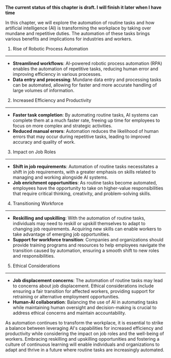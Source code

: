 **The current status of this chapter is draft. I will finish it later when I have time**

In this chapter, we will explore the automation of routine tasks and how artificial intelligence (AI) is transforming the workplace by taking over mundane and repetitive duties. The automation of these tasks brings various benefits and implications for industries and workers.

1. Rise of Robotic Process Automation
-------------------------------------

* **Streamlined workflows**: AI-powered robotic process automation (RPA) enables the automation of repetitive tasks, reducing human error and improving efficiency in various processes.
* **Data entry and processing**: Mundane data entry and processing tasks can be automated, allowing for faster and more accurate handling of large volumes of information.

2. Increased Efficiency and Productivity
----------------------------------------

* **Faster task completion**: By automating routine tasks, AI systems can complete them at a much faster rate, freeing up time for employees to focus on more complex and strategic activities.
* **Reduced manual errors**: Automation reduces the likelihood of human errors that may occur during repetitive tasks, leading to improved accuracy and quality of work.

3. Impact on Job Roles
----------------------

* **Shift in job requirements**: Automation of routine tasks necessitates a shift in job requirements, with a greater emphasis on skills related to managing and working alongside AI systems.
* **Job enrichment opportunities**: As routine tasks become automated, employees have the opportunity to take on higher-value responsibilities that require critical thinking, creativity, and problem-solving skills.

4. Transitioning Workforce
--------------------------

* **Reskilling and upskilling**: With the automation of routine tasks, individuals may need to reskill or upskill themselves to adapt to changing job requirements. Acquiring new skills can enable workers to take advantage of emerging job opportunities.
* **Support for workforce transition**: Companies and organizations should provide training programs and resources to help employees navigate the transition caused by automation, ensuring a smooth shift to new roles and responsibilities.

5. Ethical Considerations
-------------------------

* **Job displacement concerns**: The automation of routine tasks may lead to concerns about job displacement. Ethical considerations include ensuring a fair transition for affected workers, providing support for retraining or alternative employment opportunities.
* **Human-AI collaboration**: Balancing the use of AI in automating tasks while maintaining human oversight and decision-making is crucial to address ethical concerns and maintain accountability.

As automation continues to transform the workplace, it is essential to strike a balance between leveraging AI's capabilities for increased efficiency and productivity while considering the impact on job roles and the well-being of workers. Embracing reskilling and upskilling opportunities and fostering a culture of continuous learning will enable individuals and organizations to adapt and thrive in a future where routine tasks are increasingly automated.
